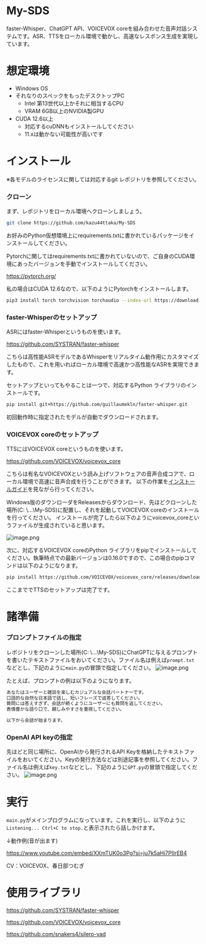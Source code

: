 # My-SDS
faster-Whisper、ChatGPT API、VOICEVOX coreを組み合わせた音声対話システムです。ASR、TTSをローカル環境で動かし、高速なレスポンス生成を実現しています。
 
# 想定環境
- Windows OS
- それなりのスペックをもったデスクトップPC
  + Intel 第13世代以上かそれに相当するCPU
  + VRAM 6GB以上のNVIDIA製GPU
- CUDA 12.6以上
  + 対応するcuDNNもインストールしてください
  + 11.xは動かない可能性が高いです

# インストール
※各モデルのライセンスに関しては対応するgit レポジトリを参照してください。
### クローン
まず、レポジトリをローカル環境へクローンしましょう。

```bash
git clone https://github.com/kazu44ttaka/My-SDS
```

お好みのPython仮想環境上にrequirements.txtに書かれているパッケージをインストールしてください。

Pytorchに関してはrequirements.txtに書かれていないので、ご自身のCUDA環境にあったバージョンを手動でインストールしてください。

https://pytorch.org/

私の場合はCUDA 12.6なので、以下のようにPytorchをインストールします。

```bash
pip3 install torch torchvision torchaudio --index-url https://download.pytorch.org/whl/cu126
```

### faster-Whisperのセットアップ
ASRにはfaster-Whisperというものを使います。

https://github.com/SYSTRAN/faster-whisper

こちらは高性能ASRモデルであるWhisperをリアルタイム動作用にカスタマイズしたもので、これを用いればローカル環境で高速かつ高性能なASRを実現できます。

セットアップといってもやることは一つで、対応するPython ライブラリのインストールです。

```bash
pip install git+https://github.com/guillaumekln/faster-whisper.git
```

初回動作時に指定されたモデルが自動でダウンロードされます。

### VOICEVOX coreのセットアップ
TTSにはVOICEVOX coreというものを使います。

https://github.com/VOICEVOX/voicevox_core

こちらは有名なVOICEVOXという読み上げソフトウェアの音声合成コアで、ローカル環境で高速に音声合成を行うことができます。
以下の作業を[インストールガイド](https://github.com/VOICEVOX/voicevox_core/blob/main/docs/guide/user/usage.md)を見ながら行ってください。

Windows版のダウンローダをReleasesからダウンロード、先ほどクローンした場所(C: \\...\My-SDS)に配置し、それを起動してVOICEVOX coreのインストールを行ってください。
インストールが完了したら以下のようにvoicevox_coreというファイルが生成されていると思います。

![image.png](https://qiita-image-store.s3.ap-northeast-1.amazonaws.com/0/2524638/b29ea33e-4dde-49e3-827d-902c8d419b28.png)

次に、対応するVOICEVOX coreのPython ライブラリをpipでインストールしてください。執筆時点での最新バージョンは0.16.0ですので、この場合のpipコマンドは以下のようになります。

```bash
pip install https://github.com/VOICEVOX/voicevox_core/releases/download/0.16.0/voicevox_core-0.16.0-cp310-abi3-win_amd64.whl
```

ここまででTTSのセットアップは完了です。

# 諸準備
### プロンプトファイルの指定
レポジトリをクローンした場所(C: \\...\My-SDS)にChatGPTに与えるプロンプトを書いたテキストファイルをおいてください。ファイル名は例えば`prompt.txt`などとし、下記のように`main.py`の冒頭で指定してください。
![image.png](https://qiita-image-store.s3.ap-northeast-1.amazonaws.com/0/2524638/133b5b9d-a2a0-4329-a5d9-204ac13dcd0a.png)

たとえば、プロンプトの例は以下のようになります。
```prompt.txt
あなたはユーザーと雑談を楽しむカジュアルな会話パートナーです。
口語的な自然な日本語で話し、短いフレーズで返答してください。
質問には答えすぎず、会話が続くようにユーザーにも質問を返してください。
表情豊かな語り口で、親しみやすさを重視してください。

以下から会話が始まります。
```
### OpenAI API keyの指定
先ほどと同じ場所に、OpenAIから発行されるAPI Keyを格納したテキストファイルをおいてください。Keyの発行方法などは別途記事を参照してください。ファイル名は例えば`key.txt`などとし、下記のように`GPT.py`の冒頭で指定してください。
![image.png](https://qiita-image-store.s3.ap-northeast-1.amazonaws.com/0/2524638/c111cf6b-772e-4dd0-b651-95759c117eae.png)

# 実行
`main.py`がメインプログラムになっています。これを実行し、以下のように`Listening... Ctrl+C to stop.`と表示されたら話しかけます。

↓動作例(音が出ます)

https://www.youtube.com/embed/XXmTUK0o3Pg?si=ju7k5aHi7PIIrEB4

CV：VOICEVOX、春日部つむぎ

# 使用ライブラリ
https://github.com/SYSTRAN/faster-whisper

https://github.com/VOICEVOX/voicevox_core

https://github.com/snakers4/silero-vad
